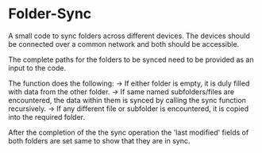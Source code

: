 # Folder-Sync

A small code to sync folders across different devices. The devices should be connected over a common network and both should be accessible.

The complete paths for the folders to be synced need to be provided as an input to the code.

The function does the following:
-> If either folder is empty, it is duly filled with data from the other folder.
-> If same named subfolders/files are encountered, the data within them is synced by calling the sync function recursively.
-> If any different file or subfolder is encountered, it is copied into the required folder.

After the completion of the the sync operation the 'last modified' fields of both folders are set same to show that they are in sync.
